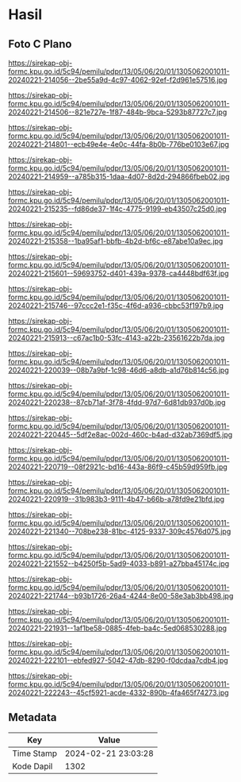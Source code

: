 # Hasil

## Foto C Plano

https://sirekap-obj-formc.kpu.go.id/5c94/pemilu/pdpr/13/05/06/20/01/1305062001011-20240221-214056--2be55a9d-4c97-4062-92ef-f2d961e57516.jpg

https://sirekap-obj-formc.kpu.go.id/5c94/pemilu/pdpr/13/05/06/20/01/1305062001011-20240221-214506--821e727e-1f87-484b-9bca-5293b87727c7.jpg

https://sirekap-obj-formc.kpu.go.id/5c94/pemilu/pdpr/13/05/06/20/01/1305062001011-20240221-214801--ecb49e4e-4e0c-44fa-8b0b-776be0103e67.jpg

https://sirekap-obj-formc.kpu.go.id/5c94/pemilu/pdpr/13/05/06/20/01/1305062001011-20240221-214959--a785b315-1daa-4d07-8d2d-294866fbeb02.jpg

https://sirekap-obj-formc.kpu.go.id/5c94/pemilu/pdpr/13/05/06/20/01/1305062001011-20240221-215235--fd86de37-1f4c-4775-9199-eb43507c25d0.jpg

https://sirekap-obj-formc.kpu.go.id/5c94/pemilu/pdpr/13/05/06/20/01/1305062001011-20240221-215358--1ba95af1-bbfb-4b2d-bf6c-e87abe10a9ec.jpg

https://sirekap-obj-formc.kpu.go.id/5c94/pemilu/pdpr/13/05/06/20/01/1305062001011-20240221-215601--59693752-d401-439a-9378-ca4448bdf63f.jpg

https://sirekap-obj-formc.kpu.go.id/5c94/pemilu/pdpr/13/05/06/20/01/1305062001011-20240221-215746--97ccc2e1-f35c-4f6d-a936-cbbc53f197b9.jpg

https://sirekap-obj-formc.kpu.go.id/5c94/pemilu/pdpr/13/05/06/20/01/1305062001011-20240221-215913--c67ac1b0-53fc-4143-a22b-23561622b7da.jpg

https://sirekap-obj-formc.kpu.go.id/5c94/pemilu/pdpr/13/05/06/20/01/1305062001011-20240221-220039--08b7a9bf-1c98-46d6-a8db-a1d76b814c56.jpg

https://sirekap-obj-formc.kpu.go.id/5c94/pemilu/pdpr/13/05/06/20/01/1305062001011-20240221-220238--87cb71af-3f78-4fdd-97d7-6d81db937d0b.jpg

https://sirekap-obj-formc.kpu.go.id/5c94/pemilu/pdpr/13/05/06/20/01/1305062001011-20240221-220445--5df2e8ac-002d-460c-b4ad-d32ab7369df5.jpg

https://sirekap-obj-formc.kpu.go.id/5c94/pemilu/pdpr/13/05/06/20/01/1305062001011-20240221-220719--08f2921c-bd16-443a-86f9-c45b59d959fb.jpg

https://sirekap-obj-formc.kpu.go.id/5c94/pemilu/pdpr/13/05/06/20/01/1305062001011-20240221-220919--31b983b3-9111-4b47-b66b-a78fd9e21bfd.jpg

https://sirekap-obj-formc.kpu.go.id/5c94/pemilu/pdpr/13/05/06/20/01/1305062001011-20240221-221340--708be238-81bc-4125-9337-309c4576d075.jpg

https://sirekap-obj-formc.kpu.go.id/5c94/pemilu/pdpr/13/05/06/20/01/1305062001011-20240221-221552--b4250f5b-5ad9-4033-b891-a27bba45174c.jpg

https://sirekap-obj-formc.kpu.go.id/5c94/pemilu/pdpr/13/05/06/20/01/1305062001011-20240221-221744--b93b1726-26a4-4244-8e00-58e3ab3bb498.jpg

https://sirekap-obj-formc.kpu.go.id/5c94/pemilu/pdpr/13/05/06/20/01/1305062001011-20240221-221931--1af1be58-0885-4feb-ba4c-5ed068530288.jpg

https://sirekap-obj-formc.kpu.go.id/5c94/pemilu/pdpr/13/05/06/20/01/1305062001011-20240221-222101--ebfed927-5042-47db-8290-f0dcdaa7cdb4.jpg

https://sirekap-obj-formc.kpu.go.id/5c94/pemilu/pdpr/13/05/06/20/01/1305062001011-20240221-222243--45cf5921-acde-4332-890b-4fa465f74273.jpg


## Metadata

| Key        | Value               |
| ---------- | ------------------- |
| Time Stamp | 2024-02-21 23:03:28 |
| Kode Dapil | 1302                |



